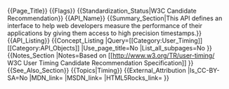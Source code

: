 {{Page_Title}}
{{Flags}}
{{Standardization_Status|W3C Candidate Recommendation}}
{{API_Name}}
{{Summary_Section|This API defines an interface to help web developers measure the performance of their applications by giving them access to high precision timestamps.}}
{{API_Listing}}
{{Concept_Listing
|Query=[[Category:User_Timing]][[Category:API_Objects]]
|Use_page_title=No
|List_all_subpages=No
}}
{{Notes_Section
|Notes=Based on [[http://www.w3.org/TR/user-timing/ W3C User Timing Candidate Recommendation Specification]]
}}
{{See_Also_Section}}
{{Topics|Timing}}
{{External_Attribution
|Is_CC-BY-SA=No
|MDN_link=
|MSDN_link=
|HTML5Rocks_link=
}}